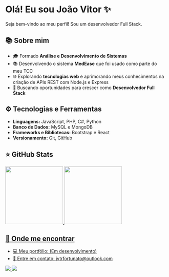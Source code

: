 # Olá! Eu sou João Vitor ✨

Seja bem-vindo ao meu perfil! Sou um desenvolvedor Full Stack.

## 📚 Sobre mim
- 🎓 Formado **Análise e Desenvolvimento de Sistemas**
- 📚 Desenvolvendo o sistema **MedEase** que foi usado como parte do meu TCC
- 🌐 Explorando **tecnologias web** e aprimorando meus conhecimentos na criação de APIs REST com Node.js e Express
- 🚀 Buscando oportunidades para crescer como **Desenvolvedor Full Stack**

## ⚙️ Tecnologias e Ferramentas
- **Linguagens:** JavaScript, PHP, C#, Python
- **Banco de Dados:** MySQL e MongoDB
- **Frameworks e Bibliotecas:** Bootstrap e React
- **Versionamento:** Git, GitHub

## ⭐ GitHub Stats
<a href="https://github.com/jvtrfortunato">
  <img height="180em" src="https://github-readme-stats.vercel.app/api?username=jvtrfortunato&show_icons=true&theme=radical&include_all_commits=true&count_private=true"/>
  <img height="180em" src="https://github-readme-stats.vercel.app/api/top-langs/?username=jvtrfortunato&layout=compact&langs_count=6&theme=radical"/>

## 👥 Onde me encontrar
- 💻 Meu portfólio: (Em desenvolvimento)
- 💌 Entre em contato: jvtrfortunato@outlook.com

<div>
<a href="https://www.linkedin.com/in/jvtrfortunato" target="_blank">
<img src="https://img.shields.io/badge/-LinkedIn-%230077B5?style=for-the-badge&logo=linkedin&logoColor=white">
</a>

<a href="https://www.instagram.com/jvtrfortunato" target="_blank">
<img src="https://img.shields.io/badge/-Instagram-%23E4405F?style=for-the-badge&logo=instagram&logoColor=white">
</a>
 <div>
